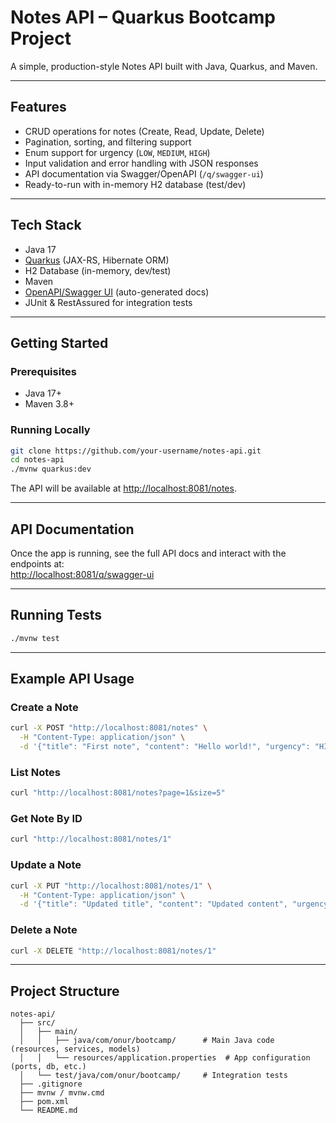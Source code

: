 # Notes API – Quarkus Bootcamp Project

A simple, production-style Notes API built with Java, Quarkus, and Maven.

---

## Features

- CRUD operations for notes (Create, Read, Update, Delete)
- Pagination, sorting, and filtering support
- Enum support for urgency (`LOW`, `MEDIUM`, `HIGH`)
- Input validation and error handling with JSON responses
- API documentation via Swagger/OpenAPI (`/q/swagger-ui`)
- Ready-to-run with in-memory H2 database (test/dev)

---

## Tech Stack

- Java 17
- [Quarkus](https://quarkus.io/) (JAX-RS, Hibernate ORM)
- H2 Database (in-memory, dev/test)
- Maven
- [OpenAPI/Swagger UI](https://quarkus.io/guides/openapi-swaggerui) (auto-generated docs)
- JUnit & RestAssured for integration tests

---

## Getting Started

### Prerequisites

- Java 17+
- Maven 3.8+

### Running Locally

```sh
git clone https://github.com/your-username/notes-api.git
cd notes-api
./mvnw quarkus:dev
```
The API will be available at [http://localhost:8081/notes](http://localhost:8081/notes).

---

## API Documentation

Once the app is running, see the full API docs and interact with the endpoints at:  
[http://localhost:8081/q/swagger-ui](http://localhost:8081/q/swagger-ui)

---

## Running Tests

```sh
./mvnw test
```

---

## Example API Usage

### Create a Note

```sh
curl -X POST "http://localhost:8081/notes" \
  -H "Content-Type: application/json" \
  -d '{"title": "First note", "content": "Hello world!", "urgency": "HIGH"}'
```

### List Notes

```sh
curl "http://localhost:8081/notes?page=1&size=5"
```

### Get Note By ID

```sh
curl "http://localhost:8081/notes/1"
```

### Update a Note

```sh
curl -X PUT "http://localhost:8081/notes/1" \
  -H "Content-Type: application/json" \
  -d '{"title": "Updated title", "content": "Updated content", "urgency": "MEDIUM"}'
```

### Delete a Note

```sh
curl -X DELETE "http://localhost:8081/notes/1"
```

---

## Project Structure

```
notes-api/
  ├── src/
  │   ├── main/
  │   │   ├── java/com/onur/bootcamp/      # Main Java code (resources, services, models)
  │   │   └── resources/application.properties  # App configuration (ports, db, etc.)
  │   └── test/java/com/onur/bootcamp/     # Integration tests
  ├── .gitignore
  ├── mvnw / mvnw.cmd
  ├── pom.xml
  └── README.md
```
